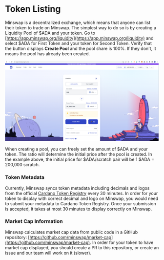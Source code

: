 # Token Listing

Minswap is a decentralized exchange, which means that anyone can list their token to trade on Minswap. The simplest way to do so is by creating a Liquidity Pool of $ADA and your token. Go to [https://app.minswap.org/liquidity](https://app.minswap.org/liquidity) and select $ADA for First Token and your token for Second Token. Verify that the button displays **Create Pool** and the pool share is 100%. If they don't, it means the pool has already been created.

![Example of creating ADA/scratch pool](<../.gitbook/assets/image (1) (1).png>)

When creating a pool, you can freely set the amount of $ADA and your token. The ratio will determine the initial price after the pool is created. In the example above, the initial price for $ADA/scratch pair will be 1 $ADA = 200,000 scratch.

### Token Metadata

Currently, Minswap syncs token metadata including decimals and logos from the official [Cardano Token Registry](https://github.com/cardano-foundation/cardano-token-registry) every 30 minutes. In order for your token to display with correct decimal and logo on Minswap, you would need to submit your metadata to Cardano Token Registry. Once your submission is accepted, it takes at most 30 minutes to display correctly on Minswap.

### Market Cap Information

Minswap calculates market cap data from public code in a GitHub repository: [https://github.com/minswap/market-cap](https://github.com/minswap/market-cap). In order for your token to have market cap displayed, you should create a PR to this repository, or create an issue and our team will work on it (slower).

